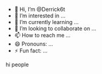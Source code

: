 - 👋 Hi, I’m @Derrick6t
- 👀 I’m interested in ...
- 🌱 I’m currently learning ...
- 💞️ I’m looking to collaborate on ...
- 📫 How to reach me ...
- 😄 Pronouns: ...
- ⚡ Fun fact: ...

<!---
Derrick6t/Derrick6t is a ✨ special ✨ repository because its `README.md` (this file) appears on your GitHub profile.
You can click the Preview link to take a look at your changes.
--->hi people 
